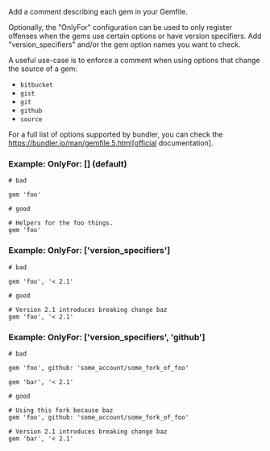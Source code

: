 Add a comment describing each gem in your Gemfile.

Optionally, the "OnlyFor" configuration
can be used to only register offenses when the gems
use certain options or have version specifiers.
Add "version_specifiers" and/or the gem option names
you want to check.

A useful use-case is to enforce a comment when using
options that change the source of a gem:

- `bitbucket`
- `gist`
- `git`
- `github`
- `source`

For a full list of options supported by bundler,
you can check the https://bundler.io/man/gemfile.5.html[official documentation].

### Example: OnlyFor: [] (default)
    # bad

    gem 'foo'

    # good

    # Helpers for the foo things.
    gem 'foo'

### Example: OnlyFor: ['version_specifiers']
    # bad

    gem 'foo', '< 2.1'

    # good

    # Version 2.1 introduces breaking change baz
    gem 'foo', '< 2.1'

### Example: OnlyFor: ['version_specifiers', 'github']
    # bad

    gem 'foo', github: 'some_account/some_fork_of_foo'

    gem 'bar', '< 2.1'

    # good

    # Using this fork because baz
    gem 'foo', github: 'some_account/some_fork_of_foo'

    # Version 2.1 introduces breaking change baz
    gem 'bar', '< 2.1'
